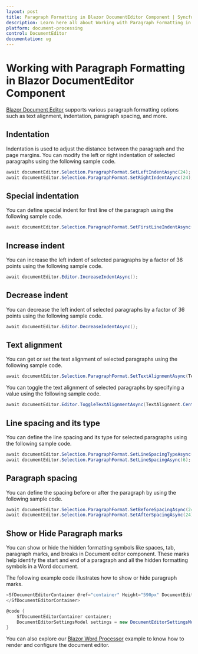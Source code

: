 ```yaml
---
layout: post
title: Paragraph Formatting in Blazor DocumentEditor Component | Syncfusion
description: Learn here all about Working with Paragraph Formatting in Syncfusion Blazor DocumentEditor component and more.
platform: document-processing
control: DocumentEditor
documentation: ug
---
```


# Working with Paragraph Formatting in Blazor DocumentEditor Component

[Blazor Document Editor](https://www.syncfusion.com/blazor-components/blazor-word-processor) supports various paragraph formatting options such as text alignment, indentation, paragraph spacing, and more.

## Indentation

Indentation is used to adjust the distance between the paragraph and the page margins. You can modify the left or right indentation of selected paragraphs using the following sample code.

```csharp
await documentEditor.Selection.ParagraphFormat.SetLeftIndentAsync(24);
await documentEditor.Selection.ParagraphFormat.SetRightIndentAsync(24);
```

## Special indentation

You can define special indent for first line of the paragraph using the following sample code.

```csharp
await documentEditor.Selection.ParagraphFormat.SetFirstLineIndentAsync(24);
```

## Increase indent

You can increase the left indent of selected paragraphs by a factor of 36 points using the following sample code.

```csharp
await documentEditor.Editor.IncreaseIndentAsync();
```

## Decrease indent

You can decrease the left indent of selected paragraphs by a factor of 36 points using the following sample code.

```csharp
await documentEditor.Editor.DecreaseIndentAsync();
```

## Text alignment

You can get or set the text alignment of selected paragraphs using the following sample code.

```csharp
await documentEditor.Selection.ParagraphFormat.SetTextAlignmentAsync(TextAlignment.Center);
```

You can toggle the text alignment of selected paragraphs by specifying a value using the following sample code.

```csharp
await documentEditor.Editor.ToggleTextAlignmentAsync(TextAlignment.Center);
```

## Line spacing and its type

You can define the line spacing and its type for selected paragraphs using the following sample code.

```csharp
await documentEditor.Selection.ParagraphFormat.SetLineSpacingTypeAsync(LineSpacingType.AtLeast);
await documentEditor.Selection.ParagraphFormat.SetLineSpacingAsync(6);
```

## Paragraph spacing

You can define the spacing before or after the paragraph by using the following sample code.

```csharp
await documentEditor.Selection.ParagraphFormat.SetBeforeSpacingAsync(24);
await documentEditor.Selection.ParagraphFormat.SetAfterSpacingAsync(24);
```

## Show or Hide Paragraph marks

You can show or hide the hidden formatting symbols like spaces, tab, paragraph marks, and breaks in Document editor component. These marks help identify the start and end of a paragraph and all the hidden formatting symbols in a Word document.

The following example code illustrates how to show or hide paragraph marks.

```csharp
<SfDocumentEditorContainer @ref="container" Height="590px" DocumentEditorSettings="settings">
</SfDocumentEditorContainer>

@code {
    SfDocumentEditorContainer container;
    DocumentEditorSettingsModel settings = new DocumentEditorSettingsModel() { ShowHiddenMarks = true };
}
```

You can also explore our [Blazor Word Processor](https://document.syncfusion.com/demos/docx-editor/blazor-server/document-editor/default-functionalities) example to know how to render and configure the document editor.
